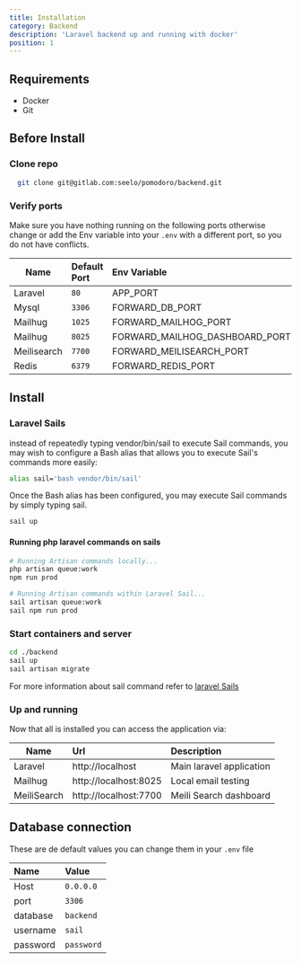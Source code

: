 ```yaml
---
title: Installation
category: Backend
description: 'Laravel backend up and running with docker'
position: 1
---
```


## Requirements
 - Docker
 - Git

##  Before Install

### Clone repo
```bash
  git clone git@gitlab.com:seelo/pomodoro/backend.git
```

### Verify ports
Make sure you have nothing running on the following ports
otherwise change or add the Env variable into your `.env` with a different 
port, so you do not have conflicts.

| Name        | Default Port | Env Variable                   |
|-------------|:-------------|:-------------------------------|
| Laravel     | `80`         | APP_PORT                       |
| Mysql       | `3306`       | FORWARD_DB_PORT                |
| Mailhug     | `1025`       | FORWARD_MAILHOG_PORT           |
| Mailhug     | `8025`       | FORWARD_MAILHOG_DASHBOARD_PORT |
| Meilisearch | `7700`       | FORWARD_MEILISEARCH_PORT       |
| Redis       | `6379`       | FORWARD_REDIS_PORT             |

##  Install

### Laravel Sails
instead of repeatedly typing vendor/bin/sail to execute Sail commands,
you may wish to configure a Bash alias that allows you to execute Sail's
commands more easily:

```bash
alias sail='bash vendor/bin/sail'
```

Once the Bash alias has been configured, you may execute Sail 
commands by simply typing sail. 
```bash
sail up
```

#### Running php laravel commands on sails
```bash
# Running Artisan commands locally...
php artisan queue:work
npm run prod

# Running Artisan commands within Laravel Sail...
sail artisan queue:work
sail npm run prod
```

### Start containers and server
  ```bash
cd ./backend
sail up
sail artisan migrate
  ```

For more information about sail command refer to 
[laravel Sails](https://laravel.com/docs/8.x/sail)

### Up and running
Now that all is installed you can access the application via:

| Name        | Url                   | Description              |
|-------------|:----------------------|:-------------------------|
| Laravel     | http://localhost      | Main laravel application |
| Mailhug     | http://localhost:8025 | Local email testing      |
| MeiliSearch | http://localhost:7700 | Meili Search dashboard   |


## Database connection

These are de default values
you can change them in your `.env` file

|  Name     |  Value     |
|:----------|:-----------|
| Host      | `0.0.0.0`  |
| port      | `3306`     |
| database  | `backend`  |
| username  | `sail`     |
| password  | `password` |

